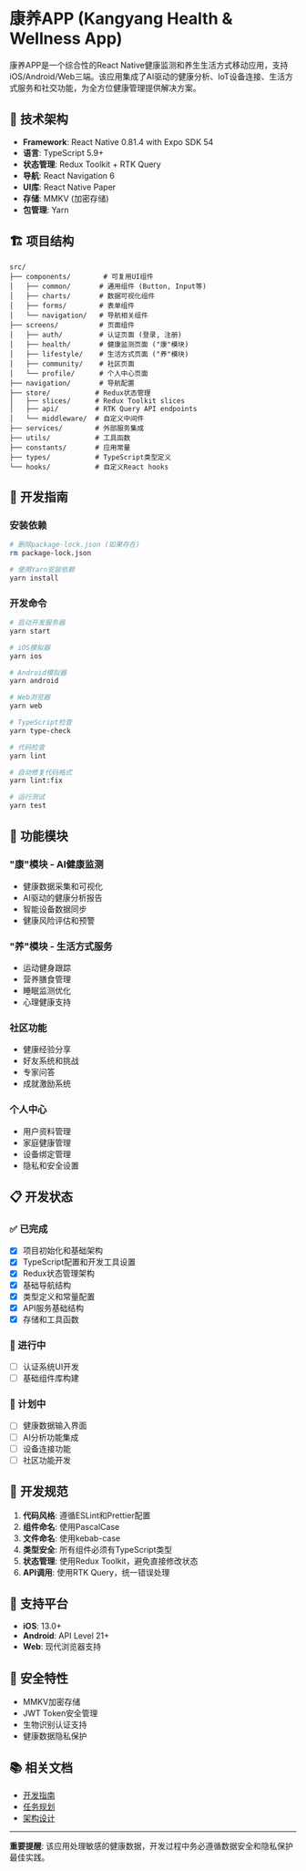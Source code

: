 # 康养APP (Kangyang Health & Wellness App)

康养APP是一个综合性的React Native健康监测和养生生活方式移动应用，支持iOS/Android/Web三端。该应用集成了AI驱动的健康分析、IoT设备连接、生活方式服务和社交功能，为全方位健康管理提供解决方案。

## 📱 技术架构

- **Framework**: React Native 0.81.4 with Expo SDK 54
- **语言**: TypeScript 5.9+
- **状态管理**: Redux Toolkit + RTK Query
- **导航**: React Navigation 6
- **UI库**: React Native Paper
- **存储**: MMKV (加密存储)
- **包管理**: Yarn

## 🏗️ 项目结构

```
src/
├── components/        # 可复用UI组件
│   ├── common/       # 通用组件 (Button, Input等)
│   ├── charts/       # 数据可视化组件
│   ├── forms/        # 表单组件
│   └── navigation/   # 导航相关组件
├── screens/          # 页面组件
│   ├── auth/         # 认证页面 (登录, 注册)
│   ├── health/       # 健康监测页面 ("康"模块)
│   ├── lifestyle/    # 生活方式页面 ("养"模块)
│   ├── community/    # 社区页面
│   └── profile/      # 个人中心页面
├── navigation/       # 导航配置
├── store/           # Redux状态管理
│   ├── slices/      # Redux Toolkit slices
│   ├── api/         # RTK Query API endpoints
│   └── middleware/  # 自定义中间件
├── services/        # 外部服务集成
├── utils/           # 工具函数
├── constants/       # 应用常量
├── types/           # TypeScript类型定义
└── hooks/           # 自定义React hooks
```

## 🚀 开发指南

### 安装依赖

```bash
# 删除package-lock.json (如果存在)
rm package-lock.json

# 使用Yarn安装依赖
yarn install
```

### 开发命令

```bash
# 启动开发服务器
yarn start

# iOS模拟器
yarn ios

# Android模拟器
yarn android

# Web浏览器
yarn web

# TypeScript检查
yarn type-check

# 代码检查
yarn lint

# 自动修复代码格式
yarn lint:fix

# 运行测试
yarn test
```

## 🎯 功能模块

### "康"模块 - AI健康监测
- 健康数据采集和可视化
- AI驱动的健康分析报告
- 智能设备数据同步
- 健康风险评估和预警

### "养"模块 - 生活方式服务
- 运动健身跟踪
- 营养膳食管理
- 睡眠监测优化
- 心理健康支持

### 社区功能
- 健康经验分享
- 好友系统和挑战
- 专家问答
- 成就激励系统

### 个人中心
- 用户资料管理
- 家庭健康管理
- 设备绑定管理
- 隐私和安全设置

## 📋 开发状态

### ✅ 已完成
- [x] 项目初始化和基础架构
- [x] TypeScript配置和开发工具设置
- [x] Redux状态管理架构
- [x] 基础导航结构
- [x] 类型定义和常量配置
- [x] API服务基础结构
- [x] 存储和工具函数

### 🚧 进行中
- [ ] 认证系统UI开发
- [ ] 基础组件库构建

### 📅 计划中
- [ ] 健康数据输入界面
- [ ] AI分析功能集成
- [ ] 设备连接功能
- [ ] 社区功能开发

## 🔧 开发规范

1. **代码风格**: 遵循ESLint和Prettier配置
2. **组件命名**: 使用PascalCase
3. **文件命名**: 使用kebab-case
4. **类型安全**: 所有组件必须有TypeScript类型
5. **状态管理**: 使用Redux Toolkit，避免直接修改状态
6. **API调用**: 使用RTK Query，统一错误处理

## 📱 支持平台

- **iOS**: 13.0+
- **Android**: API Level 21+
- **Web**: 现代浏览器支持

## 🔐 安全特性

- MMKV加密存储
- JWT Token安全管理
- 生物识别认证支持
- 健康数据隐私保护

## 📚 相关文档

- [开发指南](./CLAUDE.md)
- [任务规划](./app-todo.md)
- [架构设计](./康养APP产品技术架构设计.md)

---

**重要提醒**: 该应用处理敏感的健康数据，开发过程中务必遵循数据安全和隐私保护最佳实践。